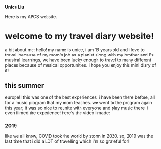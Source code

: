 <strong>Unice Liu </strong>
  
Here is my APCS website. 
<h1>welcome to my travel diary website!</h1>
a bit about me: hello! my name is unice, i am 16 years old and i love to travel. because of my mom's job as a pianist along with my brother and I's musical learnings, we have been lucky enough to travel to many different places because of musical opportunities. i hope you enjoy this mini diary of it! 
<h2>this summer</h2>
europe!! this was one of the best experiences. i have been there before, all for a music program that my mom teaches. we went to the program again this year; it was so nice to reunite with everyone and play music there. 
i even filmed the experience! here's the video i made: 
<h3>2019</h3>
like we all know, COVID took the world by storm in 2020. so, 2019 was the last time that i did a LOT of travelling which i'm so grateful for! 
